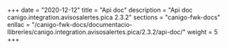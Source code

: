 +++
date        = "2020-12-12"
title       = "Api doc"
description = "Api doc canigo.integration.avisosalertes.pica 2.3.2"
sections    = "canigo-fwk-docs"
enllac		= "/canigo-fwk-docs/documentacio-llibreries/canigo.integration.avisosalertes.pica/2.3.2/api-doc/"
weight		= 5
+++
